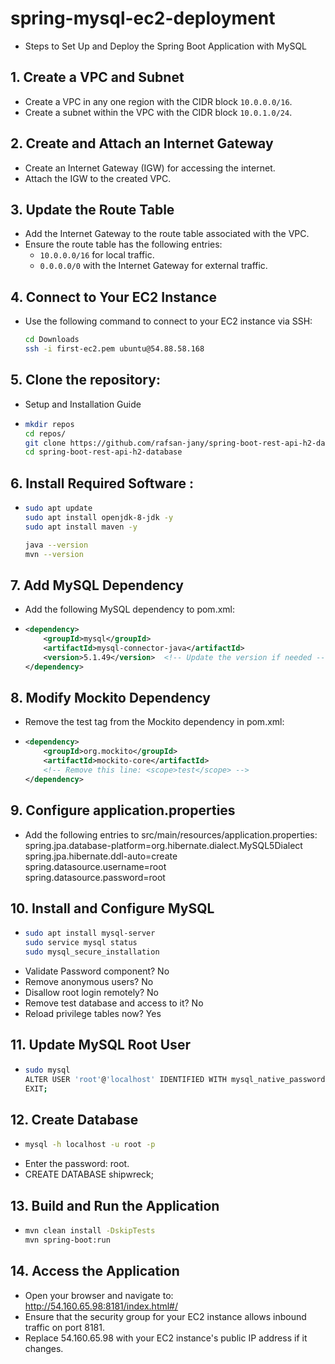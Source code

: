 # spring-mysql-ec2-deployment
- Steps to Set Up and Deploy the Spring Boot Application with MySQL

## 1. Create a VPC and Subnet
- Create a VPC in any one region with the CIDR block `10.0.0.0/16`.
- Create a subnet within the VPC with the CIDR block `10.0.1.0/24`.

## 2. Create and Attach an Internet Gateway
- Create an Internet Gateway (IGW) for accessing the internet.
- Attach the IGW to the created VPC.

## 3. Update the Route Table
- Add the Internet Gateway to the route table associated with the VPC.
- Ensure the route table has the following entries:
  - `10.0.0.0/16` for local traffic.
  - `0.0.0.0/0` with the Internet Gateway for external traffic.

## 4. Connect to Your EC2 Instance
- Use the following command to connect to your EC2 instance via SSH:
  ```bash
  cd Downloads
  ssh -i first-ec2.pem ubuntu@54.88.58.168

## 5. Clone the repository:
- Setup and Installation Guide
- ```bash
  mkdir repos
  cd repos/
  git clone https://github.com/rafsan-jany/spring-boot-rest-api-h2-database.git
  cd spring-boot-rest-api-h2-database  

## 6. Install Required Software :
- ```bash
  sudo apt update  
  sudo apt install openjdk-8-jdk -y  
  sudo apt install maven -y  

  java --version  
  mvn --version  

## 7. Add MySQL Dependency  
- Add the following MySQL dependency to pom.xml:
- ```xml 
  <dependency>  
      <groupId>mysql</groupId>  
      <artifactId>mysql-connector-java</artifactId>  
      <version>5.1.49</version>  <!-- Update the version if needed -->  
  </dependency>  

## 8. Modify Mockito Dependency  
- Remove the <scope>test</scope> tag from the Mockito dependency in pom.xml:
- ```xml
  <dependency>  
      <groupId>org.mockito</groupId>  
      <artifactId>mockito-core</artifactId>  
      <!-- Remove this line: <scope>test</scope> -->  
  </dependency>  

## 9. Configure application.properties  
- Add the following entries to src/main/resources/application.properties:  
  spring.jpa.database-platform=org.hibernate.dialect.MySQL5Dialect  
  spring.jpa.hibernate.ddl-auto=create  
  spring.datasource.username=root  
  spring.datasource.password=root  

## 10. Install and Configure MySQL  
- ```bash
  sudo apt install mysql-server  
  sudo service mysql status  
  sudo mysql_secure_installation  

- Validate Password component? No  
- Remove anonymous users? No  
- Disallow root login remotely? No  
- Remove test database and access to it? No  
- Reload privilege tables now? Yes  

## 11. Update MySQL Root User
- ```bash
  sudo mysql  
  ALTER USER 'root'@'localhost' IDENTIFIED WITH mysql_native_password BY 'root';  
  EXIT;  

## 12. Create Database 
- ```bash
  mysql -h localhost -u root -p  
- Enter the password: root.  
- CREATE DATABASE shipwreck;  

## 13. Build and Run the Application  
- ```bash
  mvn clean install -DskipTests  
  mvn spring-boot:run  

## 14. Access the Application  
- Open your browser and navigate to:  
  http://54.160.65.98:8181/index.html#/  
- Ensure that the security group for your EC2 instance allows inbound traffic on port 8181.  
- Replace 54.160.65.98 with your EC2 instance's public IP address if it changes.  
